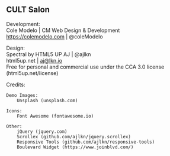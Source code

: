 ## CULT Salon  
Development:  
Cole Modelo | CM Web Design & Development  
https://colemodelo.com | @coleModelo  

Design:  
Spectral by HTML5 UP
AJ | @ajlkn  
html5up.net | aj@lkn.io  
Free for personal and commercial use under the CCA 3.0 license (html5up.net/license)

Credits:

	Demo Images:
		Unsplash (unsplash.com)

	Icons:
		Font Awesome (fontawesome.io)

	Other:
		jQuery (jquery.com)
		Scrollex (github.com/ajlkn/jquery.scrollex)
		Responsive Tools (github.com/ajlkn/responsive-tools)
		Boulevard Widget (https://www.joinblvd.com/)  